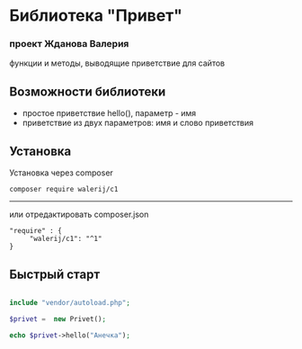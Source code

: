 # Библиотека "Привет"
### проект Жданова Валерия

функции и методы, выводящие приветствие для сайтов

## Возможности библиотеки
* простое приветствие hello(), параметр - имя
* приветствие из двух параметров: имя и слово приветствия

## Установка

Установка через composer
```
composer require walerij/c1
```
--------------------------

или отредактировать composer.json

```
"require" : {
     "walerij/c1": "^1"
}
```


## Быстрый старт

```php

include "vendor/autoload.php";

$privet =  new Privet();

echo $privet->hello("Анечка");


```